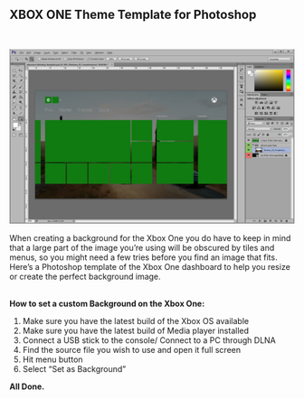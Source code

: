 <p align="center"><h2>XBOX ONE Theme Template for Photoshop</h2></p>
<br>
<p align="left"><img src="https://raw.githubusercontent.com/RAConquista/XBOX360/master/docs/images/xbox-one-template.jpg"></img></p>

<p>When creating a background for the Xbox One you do have to keep in mind that a large part of the image you’re using will be obscured by tiles and menus, so you might need a few tries before you find an image that fits. Here’s a Photoshop template of the Xbox One dashboard to help you resize or create the perfect background image.
</p>
<br>
<b>How to set a custom Background on the Xbox One:</b>
<br>
<p></p>
<ol><li>Make sure you have the latest build of the Xbox OS available</li>
<li>Make sure you have the latest build of Media player installed</li>
<li>Connect a USB stick to the console/ Connect to a PC through DLNA</li>
<li>Find the source file you wish to use and open it full screen</li>
<li>Hit menu button</li>
<li>Select “Set as Background”</li></ol>
<p><b>All Done.</b><p>

